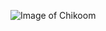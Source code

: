 ![Image of Chikoom](https://avatars3.githubusercontent.com/u/8594787?s=460&u=2d2a18c1c748fb97e9d98850a61176aed3a727f9&v=4)
